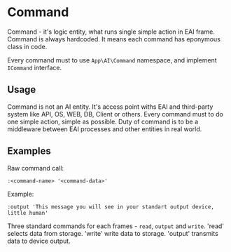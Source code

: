 # Command

Command - it's logic entity, what runs single simple action in EAI frame. 
Command is always hardcoded. It means each command has eponymous class in code.

Every command must to use `App\AI\Command` namespace, and implement `ICommand` interface.

## Usage

Command is not an AI entity. It's access point withs EAI and third-party system like 
API, OS, WEB, DB, Client or others. Every command must to do one simple action, simple
as possible. Duty of command is to be a middleware between EAI processes and other entities in real world.

## Examples

Raw command call:

`:<command-name> '<command-data>'`

Example:

`:output 'This message you will see in your standart output device, little human'`

Three standard commands for each frames - `read`, `output` and `write`.
'read' selects data from storage.
'write' write data to storage.
'output' transmits data to device output. 